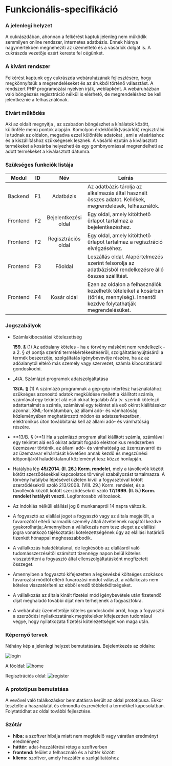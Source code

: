 # **Funkcionális-specifikáció**

### A jelenlegi helyzet

A cukrászdában, ahonnan  a felkérést kaptuk jelenleg nem működik semmilyen online rendszer, internetes adatbázis. Ennek hiánya nagymértékben megnehezíti az üzemeltető és a vásárlók dolgát is. A cukrászda vezetője ezért kereste fel cégünket.

### A kívánt rendszer

 Felkérést kaptunk egy cukrászda webáruházának fejlesztésére, hogy megkönnyítsük a megrendeléseket és az árukból történő választást. A rendszert PHP programozási nyelven írják, weblapként. A webáruházban való böngészés regisztráció nélkül is elérhető, de megrendeléshez be kell jelentkeznie a felhasználónak. 

### Elvárt működés

Aki az oldalt megnyitja , az szabadon böngészhet a kínálatok között, különféle menü pontok alapján. Komolyon érdeklődők(vásárlók) regisztrálni is tudnak az oldalon, megadva ezzel különféle adatokat , ami a vásárláshoz és a kiszállításhoz szükségesek lesznek. A vásárló ezután a kiválasztott termékeket a kosárba helyezheti és egy gombnyomással megrendelheti az adott termékeket a kiválasztott dátumra.

### Szükséges funkciók listája

| Modul    | ID   |         Név          | Leírás                                                       |
| -------- | ---- | :------------------: | ------------------------------------------------------------ |
| Backend  | F1   |      Adatbázis       | Az adatbázis tárolja az alkalmazás által használt összes adatot. Kellékek, megrendelések, felhasználók. |
| Frontend | F2   | Bejelentkezési oldal | Egy oldal, amely kitölthető űrlapot tartalmaz a bejelentkezéshez. |
| Frontend | F2   | Regisztrációs oldal  | Egy oldal, amely kitölthető űrlapot tartalmaz a regisztráció elvégzéséhez. |
| Frontend | F3   |       Főoldal        | Leszállás oldal. Alapértelmezés szerint felsorolja az adatbázisból rendelkezésre álló összes szállítást. |
| Frontend | F4   |     Kosár oldal      | Ezen az oldalon a felhasználók kezelhetik tételeiket a kosárban (törlés, mennyiség). Innentől kezdve folytathatják megrendelésüket. |

### Jogszabályok

- Számlakibocsátási kötelezettség

  **159.** **§** (1) Az adóalany köteles - ha e törvény másként nem rendelkezik - a 2. § *a)* pontja szerinti termékértékesítéséről, szolgáltatásnyújtásáról a termék beszerzője, szolgáltatás igénybevevője részére, ha az az adóalanytól eltérő más személy vagy szervezet, számla kibocsátásáról gondoskodni.

- „4/A. Számlázó programok adatszolgáltatása

  **13/A.** **§** (1) A számlázó programnak a gép-gép interfész használatához szükséges azonosító adatok megküldése mellett a kiállított számla, számlával egy tekintet alá eső okirat legalább Áfa tv. szerinti kötelező adattartalmát a számla, számlával egy tekintet alá eső okirat kiállításakor azonnal, XML-formátumban, az állami adó- és vámhatóság közleményében meghatározott módon és adatszerkezetben, elektronikus úton továbbítania kell az állami adó- és vámhatóság részére.

-  **13/B. § (**1) Ha a számlázó program által kiállított számla, számlával egy tekintet alá eső okirat adatait fogadó elektronikus rendszerben üzemzavar történik, az állami adó- és vámhatóság az üzemzavarról és az üzemzavar elhárítását követően annak kezdő és megszűnési időpontjáról haladéktalanul közleményt tesz közzé honlapján. 
- Hatályba lép **45/2014. (II. 26.) Korm. rendelet**, mely a távollevők között kötött szerződésekkel kapcsolatos törvényi szabályozást tartalmazza. A törvény hatályba lépésével üzleten kívül a fogyasztóval kötött szerződésekről szóló 213/2008. (VIII. 29.) Korm. rendelet, és a távollévők között kötött szerződésekről szóló **17/1999. (II. 5.) Korm. rendelet hatályát veszti.** Legfontosabb változások.
- Az indoklás nélküli elállási jog 8 munkanapról 14 napra változik.
- A fogyasztó az elállási jogot a fogyasztó vagy az általa megjelölt, a fuvarozótól eltérő harmadik személy általi átvételének napjától kezdve gyakorolhatja;.Amennyiben a vállalkozás nem tesz eleget az elállási jogra vonatkozó tájékoztatási kötelezettségének úgy az elállási határidő tizenkét hónappal meghosszabbodik.
- A vállalkozás haladéktalanul, de legkésőbb az elállásról való tudomásszerzésétől számított tizennégy napon belül köteles visszatéríteni a fogyasztó által ellenszolgáltatásként megfizetett összeget.
- Amennyiben a fogyasztó kifejezetten a legkevésbé költséges szokásos fuvarozási módtól eltérő fuvarozási módot választ, a vállalkozás nem köteles visszatéríteni az ebből eredő többletköltségeket.
-  A vállalkozás az általa kínált fizetési mód igénybevétele után fizetendő díjat meghaladó további díjat nem terheljenek a fogyasztókra.
-  A webáruház üzemeltetője köteles gondoskodni arról, hogy a fogyasztó a szerződési nyilatkozatának megtételekor kifejezetten tudomásul vegye, hogy nyilatkozata fizetési kötelezettséget von maga után. 

### **Képernyő tervek**

Néhány kép a jelenlegi helyzet bemutatására.
Bejelentkezés az oldalra:

![login](C:\Users\Franci\Desktop\login.png)

A főoldal:
![home](C:\Users\Franci\Desktop\home.png)

Regisztrációs oldal:
![register](C:\Users\Franci\Desktop\register.png)



### **A prototípus bemutatása**

A vevővel való találkozáskor bemutatásra került az oldal prototípusa. Ekkor tesztelte a használatát és elmondta észrevételeit a termékkel kapcsolatban. 
Folytatódhat az oldal további fejlesztése.

### Szótár

- **hiba:** a szoftver hibája miatt nem megfelelő vagy váratlan eredményt eredményez
- **háttér:** adat-hozzáférési réteg a szoftverben
- **frontend:** felület a felhasználó és a háttér között
- **kliens:** szoftver, amely hozzáfér a szolgáltatáshoz